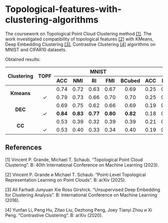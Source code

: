 # Topological-features-with-clustering-algorithms

The coursework on Topological Point Cloud Clustering method [\[1\]](#1). The work investigated compatibility of topological features [\[2\]](#2) with KMeans, Deep Embedding Clustering [\[3\]](#3), Contrastive Clustering [\[4\]](#4) algorithms on MNIST and CIFAR10 datasets.

Obtained results:
<table>
  <thead>
    <tr>
      <th rowspan="2" align="center"><strong>Clustering</strong></th>
      <th rowspan="2" align="center"><strong>TOPF</strong></th>
      <th colspan="5" align="center"><strong>MNIST</strong></th>
      <th colspan="5" align="center"><strong>CIFAR10</strong></th>
    </tr>
    <tr>
      <th align="center"><strong>ACC</strong></th>
      <th align="center"><strong>NMI</strong></th>
      <th align="center"><strong>RI</strong></th>
      <th align="center"><strong>FMI</strong></th>
      <th align="center"><strong>BCubed</strong></th>
      <th align="center"><strong>ACC</strong></th>
      <th align="center"><strong>NMI</strong></th>
      <th align="center"><strong>RI</strong></th>
      <th align="center"><strong>FMI</strong></th>
      <th align="center"><strong>BCubed</strong></th>
    </tr>
  </thead>
  <tbody>
    <tr>
      <td rowspan="2" align="center"><strong>Kmeans</strong></td>
      <td align="center"></td>
      <td align="center">0.74</td>
      <td align="center">0.72</td>
      <td align="center">0.63</td>
      <td align="center">0.67</td>
      <td align="center">0.69</td>
      <td align="center">0.25</td>
      <td align="center">0.12</td>
      <td align="center">0.06</td>
      <td align="center">0.16</td>
      <td align="center">0.17</td>
    </tr>
    <tr>
      <td align="center">✓</td>
      <td align="center">0.79</td>
      <td align="center">0.73</td>
      <td align="center">0.66</td>
      <td align="center">0.70</td>
      <td align="center">0.70</td>
      <td align="center">0.25</td>
      <td align="center">0.12</td>
      <td align="center">0.06</td>
      <td align="center">0.16</td>
      <td align="center">0.17</td>
    </tr>
    <tr>
      <td rowspan="2" align="center"><strong>DEC</strong></td>
      <td align="center"></td>
      <td align="center">0.69</td>
      <td align="center">0.75</td>
      <td align="center">0.62</td>
      <td align="center">0.66</td>
      <td align="center">0.69</td>
      <td align="center">0.19</td>
      <td align="center">0.08</td>
      <td align="center">0.04</td>
      <td align="center">0.19</td>
      <td align="center">0.18</td>
    </tr>
    <tr>
      <td align="center">✓</td>
      <td align="center"><strong>0.84</strong></td>
      <td align="center"><strong>0.83</strong></td>
      <td align="center"><strong>0.77</strong></td>
      <td align="center"><strong>0.80</strong></td>
      <td align="center"><strong>0.82</strong></td>
      <td align="center">0.18</td>
      <td align="center">0.08</td>
      <td align="center">0.03</td>
      <td align="center">0.21</td>
      <td align="center">0.19</td>
    </tr>
    <tr>
      <td rowspan="2" align="center"><strong>CC</strong></td>
      <td align="center"></td>
      <td align="center">0.53</td>
      <td align="center">0.39</td>
      <td align="center">0.32</td>
      <td align="center">0.39</td>
      <td align="center">0.39</td>
      <td align="center">0.21</td>
      <td align="center">0.07</td>
      <td align="center">0.04</td>
      <td align="center">0.14</td>
      <td align="center">0.14</td>
    </tr>
    <tr>
      <td align="center">✓</td>
      <td align="center">0.53</td>
      <td align="center">0.40</td>
      <td align="center">0.33</td>
      <td align="center">0.34</td>
      <td align="center">0.40</td>
      <td align="center">0.19</td>
      <td align="center">0.06</td>
      <td align="center">0.03</td>
      <td align="center">0.13</td>
      <td align="center">0.13</td>
    </tr>
  </tbody>
</table>


## References
<a id="1">[1]</a> 
Vincent P. Grande, Michael T. Schaub. “Topological Point Cloud Clustering”. В: 40th
International Conference on Machine Learning (2023).

<a id="2">[2]</a> 
Vincent P. Grande и Michael T. Schaub. “Point-Level Topological Representation Learning
on Point Clouds”. В: arXiv (2025).

<a id="3">[3]</a> 
Ali Farhadi Junyuan Xie Ross Girshick. “Unsupervised Deep Embedding for Clustering
Analysis”. В: International Conference on Machine Learning (2016).

<a id="4">[4]</a> 
Yunfan Li, Peng Hu, Zitao Liu, Dezhong Peng, Joey Tianyi Zhou и Xi Peng. “Contrastive
Clustering”. В: arXiv (2020).
